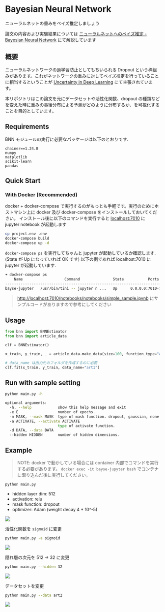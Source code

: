 # Bayesian Neural Network

ニューラルネットの重みをベイズ推定しましょう

論文の内容および実験結果については [ニューラルネットへのベイズ推定 - Bayesian Neural Network](http://nykergoto.hatenablog.jp/entry/2017/08/14/%E3%83%8B%E3%83%A5%E3%83%BC%E3%83%A9%E3%83%AB%E3%83%8D%E3%83%83%E3%83%88%E3%81%B8%E3%81%AE%E3%83%99%E3%82%A4%E3%82%BA%E6%8E%A8%E5%AE%9A_-_Baysian_Neural_Network) にて解説しています

## 概要

ニューラルネットワークの過学習防止としてもちいられる Dropout という枠組みがあります。これがネットワークの重みに対してベイズ推定を行っていることに相当するということが [Uncertainty in Deep Learning](http://mlg.eng.cam.ac.uk/yarin/thesis/thesis.pdf) にて主張されています。

本リポジトリはこの論文を元にデータセットや活性化関数、dropout の種類などを変えた時に重みの事後分布による予測がどのように分布するか、を可視化することを目的としています。

## Requirements

BNN モジュールの実行に必要なパッケージは以下のとおりです.

```text
chainer==1.24.0
numpy
matplotlib
scikit-learn
pandas
```

## Quick Start

### With Docker (Recommended)

docker + docker-compose で実行するのがもっとも手軽です。実行のためにホストマシン上に docker 及び docker-compose をインストールしておいてください。
インストール後に以下のコマンドを実行すると [localhost:7010](http://localhost:7010) に jupyter notebook が起動します

```bash
cp project.env .env
docker-compose build
docker-compose up -d
```

`docker-compose ps` を実行してちゃんと jupyter が起動しているか確認します.(State が Up になっていれば OK です) 以下の例であれば localhost:7010 に jupyter が起動しています.

```bash
➜ docker-compose ps
    Name                   Command               State           Ports
-------------------------------------------------------------------------------
bayse-jupyter   /usr/bin/tini -- jupyter n ...   Up      0.0.0.0:7010->8888/tcp
```

> [http://localhost:7010/notebooks/notebooks/simple_sample.ipynb](http://localhost:7010/notebooks/notebooks/simple_sample.ipynb) にサンプルコードがありますので参考にしてください

## Usage

```python
from bnn import BNNEstimator
from bnn import article_data

clf = BNNEstimator()

x_train, y_train, _ = article_data.make_data(size=100, function_type="art1")

# data_name は出力先のフォルダを作成するのに必要
clf.fit(x_train, y_train, data_name="art1")
```

## Run with sample setting

```bash
python main.py -h

optional arguments:
  -h, --help            show this help message and exit
  -e E                  number of epochs.
  -m MASK, --mask MASK  type of mask function. dropout, gaussian, none.
  -a ACTIVATE, --activate ACTIVATE
                        type of activate function.
  -d DATA, --data DATA
  --hidden HIDDEN       number of hidden dimensions.
```

## Example

> NOTE: docker で動かしている場合には container 内部でコマンドを実行する必要があります。
> `docker exec -it bayse-jupyter bash` でコンテナに潜り込んだ後に実行してください。

```bash
python main.py
```

* hidden layer dim: 512
* activation: relu
* mask function: dropout
* optimizer: Adam (weight decay 4 * 10^-5)

![](./sample_figures/hidden=512_relu_dropout.gif)

活性化関数を `sigmoid` に変更

```bash
python main.py -a sigmoid
```

![](sample_figures/hidden=512_sigmoid.gif)

隠れ層の次元を 512 -> 32 に変更

```bash
python main.py --hidden 32
```

![](sample_figures/hidden=32_relu_dropout.gif)

データセットを変更

```bash
python main.py --data art2
```

![](sample_figures/hidden=512_art2.png)
